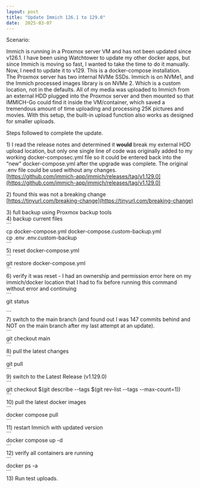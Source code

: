 ```yaml
---
layout: post
title: "Update Immich 126.1 to 129.0"
date:  2025-03-07
---
```


Scenario:  												

Immich is running in a Proxmox server VM and has not been updated since v126.1.  I have been using Watchtower to update my other docker apps, but since Immich is moving so fast, I wanted to take the time to do it manually.  Now, I need to update it to v129. This is a docker-compose installation.    
The Proxmox server has two internal NVMe SSDs.  Immich is on NVMe1, and the Immich processed images library is on NVMe 2\. Which is a custom location, not in the defaults. All of my media was uploaded to Immich from an external HDD plugged into the Proxmox server and then mounted so that IMMICH-Go could find it inside the VM/container, which saved a tremendous amount of time uploading and processing 25K pictures and movies.  With this setup, the built-in upload function also works as designed for smaller uploads.  

Steps followed to complete the update.

1\) I read the release notes and determined it **would** break my external HDD upload location, but only one single line of code was originally added to my working docker-composec.yml file so it could be entered back into the “new” docker-compose.yml after the upgrade was complete. The original .env file could be used without any changes.    
[https://github.com/immich-app/immich/releases/tag/v1.129.0](https://github.com/immich-app/immich/releases/tag/v1.129.0)

2\) found this was not a breaking change  
[https://tinyurl.com/breaking-change](https://tinyurl.com/breaking-change)

3\) full backup using Proxmox backup tools  
4\) backup current files  
\`\`\`  
cp docker-compose.yml docker-compose.custom-backup.yml  
cp .env .env.custom-backup  
\`\`\`  
5\) reset docker-compose.yml  
\`\`\`  
git restore docker-compose.yml  
\`\`\`  
6\) verify it was reset \- I had an ownership and permission error here on my immich/docker location that I had to fix before running this command without error and continuing   
\`\`\`  
git status

\`\`\`  
7\) switch to the main branch (and found out I was 147 commits behind and NOT on the main branch after my last attempt at an update).    
\`\`\`  
git checkout main  
\`\`\`  
8\) pull the latest changes  
\`\`\`  
git pull  
\`\`\`  
9\) switch to the Latest Release (v1.129.0)  
\`\`\`  
git checkout $(git describe \--tags $(git rev-list \--tags \--max-count=1))  
\`\`\`  
10\) pull the latest docker images  
\`\`\`  
docker compose pull  
\`\`\`  
11\) restart Immich with updated version  
\`\`\`  
docker compose up \-d  
\`\`\`  
12\) verify all containers are running  
\`\`\`  
docker ps \-a  
\`\`\`  
13\) Run test uploads.  

